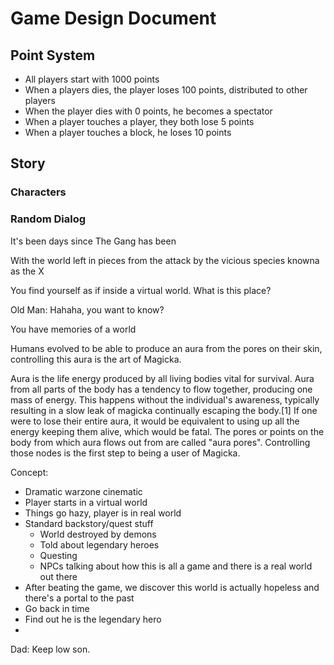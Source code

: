# Game Design Document

## Point System

* All players start with 1000 points
* When a players dies, the player loses 100 points, distributed to other players
* When the player dies with 0 points, he becomes a spectator
* When a player touches a player, they both lose 5 points
* When a player touches a block, he loses 10 points

## Story


### Characters


### Random Dialog

It's been days since The Gang has been

With the world left in pieces from the attack by the vicious species knowna as the X

You find yourself as if inside a virtual world. What is this place?

Old Man:
Hahaha, you want to know?



You have memories of a world

Humans evolved to be able to produce an aura from the pores on their skin, controlling this aura is the art of Magicka.

Aura is the life energy produced by all living bodies vital for survival. Aura from all parts of the body has a tendency to flow together, producing one mass of energy. This happens without the individual's awareness, typically resulting in a slow leak of magicka continually escaping the body.[1] If one were to lose their entire aura, it would be equivalent to using up all the energy keeping them alive, which would be fatal. The pores or points on the body from which aura flows out from are called "aura pores". Controlling those nodes is the first step to being a user of Magicka.


Concept:
* Dramatic warzone cinematic
* Player starts in a virtual world
* Things go hazy, player is in real world
* Standard backstory/quest stuff
    * World destroyed by demons
    * Told about legendary heroes
    * Questing
    * NPCs talking about how this is all a game and there is a real world out there
* After beating the game, we discover this world is actually hopeless and there's a portal to the past
* Go back in time
* Find out he is the legendary hero
*

Dad: Keep low son.
